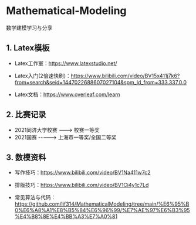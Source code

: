 # Mathematical-Modeling
数学建模学习与分享


## 1. Latex模板

- Latex工作室：https://www.latexstudio.net/

- Latex入门(2倍速快刷)：https://www.bilibili.com/video/BV15x411j7k6?from=search&seid=1447022688607027104&spm_id_from=333.337.0.0

- Latex文档：https://www.overleaf.com/learn



## 2. 比赛记录

- 2021同济大学校赛 ---> 校赛一等奖
- 2021国赛  -----> 上海市一等奖/全国二等奖



## 3. 数模资料

- 写作技巧：https://www.bilibili.com/video/BV1Na411w7c2

- 排版技巧：https://www.bilibili.com/video/BV1Ci4y1c7Ld

- 常见算法与代码：https://github.com/lif314/MathematicalModeling/tree/main/%E6%95%B0%E6%A8%A1%E8%B5%84%E6%96%99/%E7%AE%97%E6%B3%95%E4%B8%8E%E4%BB%A3%E7%A0%81
